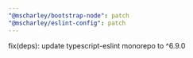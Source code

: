 ```yaml
---
"@mscharley/bootstrap-node": patch
"@mscharley/eslint-config": patch
---
```


fix(deps): update typescript-eslint monorepo to ^6.9.0

